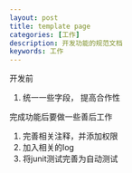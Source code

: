 ```yaml
---
layout: post
title: template page
categories: [工作]
description: 开发功能的规范文档
keywords: 工作
---
```

开发前
1. 统一一些字段， 提高合作性


完成功能后要做一些善后工作
1. 完善相关注释，并添加权限
2. 加入相关的log
3. 将junit测试完善为自动测试